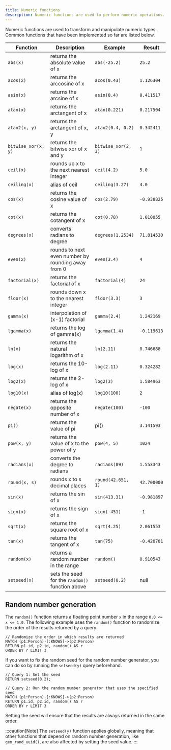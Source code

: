 ```yaml
---
title: Numeric functions
description: Numeric functions are used to perform numeric operations.
---
```


Numeric functions are used to transform and manipulate numeric types. Common functions that have been
implemented so far are listed below.

<div class="scroll-table">

| Function | Description | Example | Result |
| ----------- | ----------- |  ----------- |  ----------- |
| `abs(x)` | returns the absolute value of x | `abs(-25.2)` | `25.2` |
| `acos(x)` | returns the arccosine of x | `acos(0.43)` | `1.126304` |
| `asin(x)` | returns the arcsine of x | `asin(0.4)` | `0.411517` |
| `atan(x)` | returns the arctangent of x | `atan(0.221)` | `0.217504` |
| `atan2(x, y)` | returns the arctangent of x, y | `atan2(0.4, 0.2)` | `0.342411` |
| `bitwise_xor(x, y)` | returns the bitwise xor of x and y | `bitwise_xor(2, 3)` | `1` |
| `ceil(x)` | rounds up x to the next nearest integer | `ceil(4.2)` | `5.0` |
| `ceiling(x)` | alias of ceil | `ceiling(3.27)` | `4.0` |
| `cos(x)` | returns the cosine value of x | `cos(2.79)` | `-0.938825` |
| `cot(x)` | returns the cotangent of x | `cot(0.78)` | `1.010855` |
| `degrees(x)` | converts radians to degree | `degrees(1.2534)` | `71.814530` |
| `even(x)` | rounds to next even number by<br/> rounding away from 0 | `even(3.4)` | `4` |
| `factorial(x)` | returns the factorial of x | `factorial(4)` | `24` |
| `floor(x)` | rounds down x to the nearest integer | `floor(3.3)` | `3` |
| `gamma(x)` | interpolation of (x-1) factorial | `gamma(2.4)` | `1.242169` |
| `lgamma(x)` | returns the log of gamma(x) | `lgamma(1.4)` | `-0.119613` |
| `ln(x)` | returns the natural logarithm of x | `ln(2.11)` | `0.746688` |
| `log(x)` | returns the 10-log of x | `log(2.11)` | `0.324282` |
| `log2(x)` | returns the 2-log of x | `log2(3)` | `1.584963` |
| `log10(x)` | alias of log(x) | `log10(100)` | `2` |
| `negate(x)` | returns the opposite number of x | `negate(100)` | `-100` |
| `pi()` | returns the value of pi | pi() | `3.141593` |
| `pow(x, y)` | returns the value of x to the power of y | `pow(4, 5)` | `1024` |
| `radians(x)` | converts the degree to radians | `radians(89)` | `1.553343` |
| `round(x, s)` | rounds x to s decimal places | `round(42.651, 1)` | `42.700000` |
| `sin(x)` | returns the sin of x | `sin(413.31)` | `-0.981897` |
| `sign(x)` | returns the sign of x | `sign(-451)` | `-1` |
| `sqrt(x)` | returns the square root of x | `sqrt(4.25)` | `2.061553` |
| `tan(x)` | returns the tangent of x | `tan(75)` | `-0.420701` |
| `random(x)` | returns a random number in the range  | `random()` | `0.910543` |
| `setseed(x)` | sets the seed for the `random()` function above | `setseed(0.2)` | null |

</div>

## Random number generation

The `random()` function returns a floating point number `x` in the range `0.0 <= x <= 1.0`.
The following example uses the `random()` function to randomize the order of the results
returned by a query:

```cypher
// Randomize the order in which results are returned
MATCH (p1:Person)-[:KNOWS]->(p2:Person)
RETURN p1.id, p2.id, random() AS r
ORDER BY r LIMIT 3
```

If you want to fix the random seed for the random number generator, you can do so by running the
`setseed(y)` query beforehand.

```cypher
// Query 1: Set the seed
RETURN setseed(0.2);

// Query 2: Run the random number generator that uses the specified seed
MATCH (p1:Person)-[:KNOWS]->(p2:Person)
RETURN p1.id, p2.id, random() AS r
ORDER BY r LIMIT 3
```

Setting the seed will ensure that the results are always returned in the same order.

:::caution[Note]
The `setseed(y)` function applies globally, meaning that other functions that depend
on random number generation, like `gen_rand_uuid()`, are also affected by setting the seed value.
:::